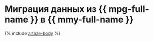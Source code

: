 # Миграция данных из {{ mpg-full-name }} в {{ mmy-full-name }}

{% include [article-body](../../_tutorials/datatransfer/mpg-to-mmy.md) %}
